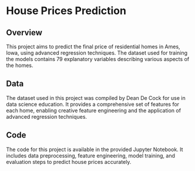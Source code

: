 # House Prices Prediction

## Overview
This project aims to predict the final price of residential homes in Ames, Iowa, using advanced regression techniques. The dataset used for training the models contains 79 explanatory variables describing various aspects of the homes.

## Data
The dataset used in this project was compiled by Dean De Cock for use in data science education. It provides a comprehensive set of features for each home, enabling creative feature engineering and the application of advanced regression techniques.

## Code
The code for this project is available in the provided Jupyter Notebook. It includes data preprocessing, feature engineering, model training, and evaluation steps to predict house prices accurately.
